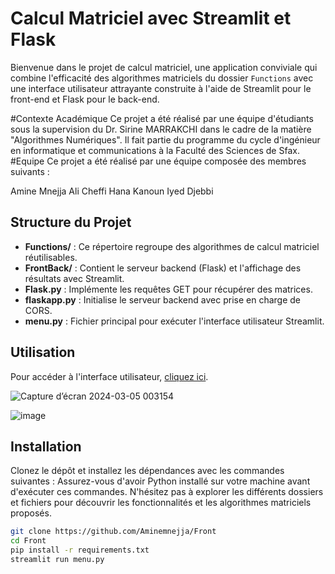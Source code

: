 # Calcul Matriciel avec Streamlit et Flask

Bienvenue dans le projet de calcul matriciel, une application conviviale qui combine l'efficacité des algorithmes matriciels du dossier `Functions` avec une interface utilisateur attrayante construite à l'aide de Streamlit pour le front-end et Flask pour le back-end.

#Contexte Académique
Ce projet a été réalisé par une équipe d'étudiants sous la supervision du Dr. Sirine MARRAKCHI dans le cadre de la matière "Algorithmes Numériques". Il fait partie du programme du cycle d'ingénieur en informatique et communications à la Faculté des Sciences de Sfax.
#Equipe
Ce projet a été réalisé par une équipe composée des membres suivants :

Amine Mnejja
Ali Cheffi
Hana Kanoun
Iyed Djebbi
## Structure du Projet

- **Functions/** : Ce répertoire regroupe des algorithmes de calcul matriciel réutilisables.
- **FrontBack/** : Contient le serveur backend (Flask) et l'affichage des résultats avec Streamlit.
- **Flask.py** : Implémente les requêtes GET pour récupérer des matrices.
- **flaskapp.py** : Initialise le serveur backend avec prise en charge de CORS.
- **menu.py** : Fichier principal pour exécuter l'interface utilisateur Streamlit.

## Utilisation


Pour accéder à l'interface utilisateur, [cliquez ici](https://ppywgxapdvurynzbbqi4dq.streamlit.app/).

![Capture d’écran 2024-03-05 003154](https://github.com/Aminemnejja/Front/assets/101280583/45a898cd-d737-4f8f-93c5-d02118380bbc)

![image](https://github.com/Aminemnejja/Front/assets/101280583/269e76fc-c4ad-4eed-8b7d-45ec1789887e)

## Installation

Clonez le dépôt et installez les dépendances avec les commandes suivantes :
Assurez-vous d'avoir Python installé sur votre machine avant d'exécuter ces commandes.
N'hésitez pas à explorer les différents dossiers et fichiers pour découvrir les fonctionnalités et les algorithmes matriciels proposés.

```bash
git clone https://github.com/Aminemnejja/Front
cd Front
pip install -r requirements.txt
streamlit run menu.py


